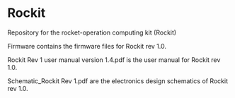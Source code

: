 # Rockit
Repository for the rocket-operation computing kit (Rockit)

Firmware contains the firmware files for Rockit rev 1.0.

Rockit Rev 1 user manual version 1.4.pdf is the user manual for Rockit rev 1.0.

Schematic_Rockit Rev 1.pdf are the electronics design schematics of Rockit rev 1.0.
